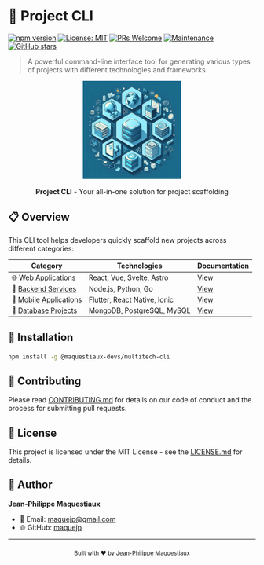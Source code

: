# 🚀 Project CLI

[![npm version](https://badge.fury.io/js/@maquestiaux-devs%2Fmultitech-cli.svg)](https://badge.fury.io/js/@maquestiaux-devs%2Fmultitech-cli)
[![License: MIT](https://img.shields.io/badge/License-MIT-yellow.svg)](https://opensource.org/licenses/MIT)
[![PRs Welcome](https://img.shields.io/badge/PRs-welcome-brightgreen.svg)](CONTRIBUTING.md)
[![Maintenance](https://img.shields.io/badge/Maintained%3F-yes-green.svg)](https://github.com/maquejp/multitech-cli/graphs/commit-activity)
[![GitHub stars](https://img.shields.io/github/stars/maquejp/multitech-cli.svg?style=social)](https://github.com/maquejp/multitech-cli/stargazers)

> A powerful command-line interface tool for generating various types of projects with different technologies and frameworks.

<div align="center">
  <img src="https://raw.githubusercontent.com/maquejp/multitech-cli/main/assets/cli-logo.png" alt="Project CLI Logo" width="200"/>
  
  <p>
    <b>Project CLI</b> - Your all-in-one solution for project scaffolding
  </p>
</div>

## 📋 Overview

This CLI tool helps developers quickly scaffold new projects across different categories:

| Category | Technologies | Documentation |
|----------|--------------|---------------|
| 🌐 [Web Applications](templates/web/README.md) | React, Vue, Svelte, Astro | [View](templates/web/README.md) |
| 🔧 [Backend Services](templates/backend/README.md) | Node.js, Python, Go | [View](templates/backend/README.md) |
| 📱 [Mobile Applications](templates/mobile/README.md) | Flutter, React Native, Ionic | [View](scritemplatests/mobile/README.md) |
| 💾 [Database Projects](templates/database/README.md) | MongoDB, PostgreSQL, MySQL | [View](templates/database/README.md) |

## 🚀 Installation

```bash
npm install -g @maquestiaux-devs/multitech-cli
```

## 🤝 Contributing

Please read [CONTRIBUTING.md](CONTRIBUTING.md) for details on our code of conduct and the process for submitting pull requests.

## 📄 License

This project is licensed under the MIT License - see the [LICENSE.md](LICENSE.md) for details.

## 👤 Author

**Jean-Philippe Maquestiaux**
- 📧 Email: maquejp@gmail.com
- 🌐 GitHub: [maquejp](https://github.com/maquejp/multitech-cli)

---

<div align="center">
  <sub>Built with ❤️ by <a href="https://github.com/maquejp">Jean-Philippe Maquestiaux</a></sub>
</div> 